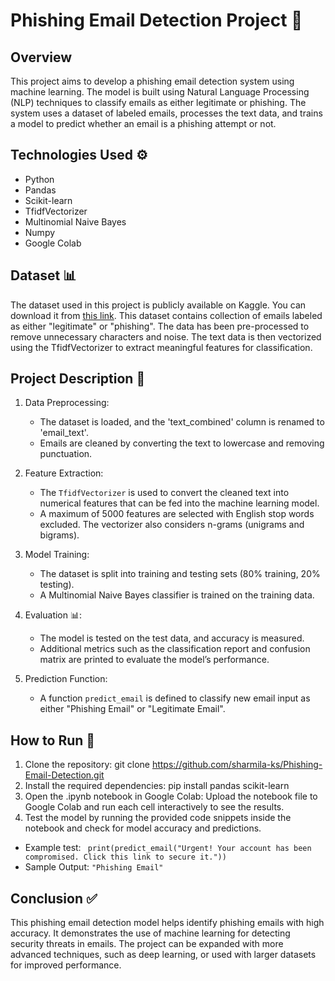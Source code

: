 # Phishing Email Detection Project 🚨

## Overview
This project aims to develop a phishing email detection system using machine learning. The model is built using Natural Language Processing (NLP) techniques to classify emails as either legitimate or phishing. The system uses a dataset of labeled emails, processes the text data, and trains a model to predict whether an email is a phishing attempt or not.

## Technologies Used ⚙️
- Python
- Pandas
- Scikit-learn
- TfidfVectorizer
- Multinomial Naive Bayes
- Numpy
- Google Colab

## Dataset 📊
The dataset used in this project is publicly available on Kaggle. You can download it from [this link](https://www.kaggle.com/datasets/naserabdullahalam/phishing-email-dataset).
This dataset contains collection of emails labeled as either "legitimate" or "phishing". The data has been pre-processed to remove unnecessary characters and noise. The text data is then vectorized using the TfidfVectorizer to extract meaningful features for classification.

## Project Description 📝

1. Data Preprocessing:  
   - The dataset is loaded, and the 'text_combined' column is renamed to 'email_text'.
   - Emails are cleaned by converting the text to lowercase and removing punctuation.
   
2. Feature Extraction:  
   - The `TfidfVectorizer` is used to convert the cleaned text into numerical features that can be fed into the machine learning model.
   - A maximum of 5000 features are selected with English stop words excluded. The vectorizer also considers n-grams (unigrams and bigrams).

3. Model Training:  
   - The dataset is split into training and testing sets (80% training, 20% testing).
   - A Multinomial Naive Bayes classifier is trained on the training data.

4. Evaluation 📊:  
   - The model is tested on the test data, and accuracy is measured.
   - Additional metrics such as the classification report and confusion matrix are printed to evaluate the model’s performance.

5. Prediction Function:  
   - A function `predict_email` is defined to classify new email input as either "Phishing Email" or "Legitimate Email".

## How to Run 🚀
1. Clone the repository:
   git clone https://github.com/sharmila-ks/Phishing-Email-Detection.git
2. Install the required dependencies:
   pip install pandas scikit-learn
3. Open the .ipynb notebook in Google Colab:
   Upload the notebook file to Google Colab and run each cell interactively to see the results.
4. Test the model by running the provided code snippets inside the notebook and check for model accuracy and predictions.
- Example test:
```  print(predict_email("Urgent! Your account has been compromised. Click this link to secure it.")) ```
- Sample Output:
``` "Phishing Email" ```


## Conclusion ✅
This phishing email detection model helps identify phishing emails with high accuracy. It demonstrates the use of machine learning for detecting security threats in emails. The project can be expanded with more advanced techniques, such as deep learning, or used with larger datasets for improved performance.

